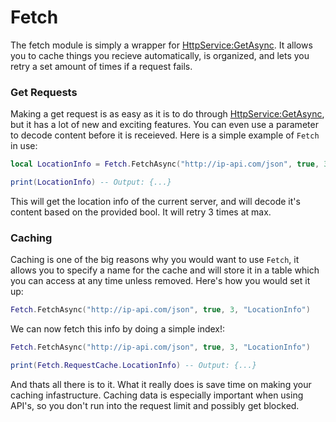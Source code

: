 # Fetch

The fetch module is simply a wrapper for [HttpService:GetAsync](https://create.roblox.com/docs/reference/engine/classes/HttpService#GetAsync). It allows you to cache things you recieve automatically, is organized, and lets you retry a set amount of times if a request fails.

### Get Requests

Making a get request is as easy as it is to do through [HttpService:GetAsync](https://create.roblox.com/docs/reference/engine/classes/HttpService#GetAsync), but it has a lot of new and exciting features. You can even use a parameter to decode content before it is receieved. Here is a simple example of `Fetch` in use:

```lua
local LocationInfo = Fetch.FetchAsync("http://ip-api.com/json", true, 3)

print(LocationInfo) -- Output: {...}
```

This will get the location info of the current server, and will decode it's content based on the provided bool. It will retry 3 times at max.

### Caching

Caching is one of the big reasons why you would want to use `Fetch`, it allows you to specify a name for the cache and will store it in a table which you can access at any time unless removed. Here's how you would set it up:

```lua
Fetch.FetchAsync("http://ip-api.com/json", true, 3, "LocationInfo")
```

We can now fetch this info by doing a simple index!:

```lua
Fetch.FetchAsync("http://ip-api.com/json", true, 3, "LocationInfo")

print(Fetch.RequestCache.LocationInfo) -- Output: {...}
```

And thats all there is to it. What it really does is save time on making your caching infastructure. Caching data is especially important when using API's, so you don't run into the request limit and possibly get blocked.